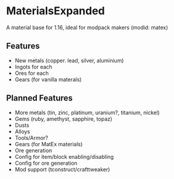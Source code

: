 # MaterialsExpanded
A material base for 1.16, ideal for modpack makers (modid: matex)

## Features
- New metals (copper. lead, silver, aluminium)
- Ingots for each
- Ores for each
- Gears (for vanilla materals)

## Planned Features
- More metals (tin, zinc, platinum, uranium?, titanium, nickel)
- Gems (ruby, amethyst, sapphire, topaz)
- Dusts
- Alloys
- Tools/Armor?
- Gears (for MatEx materials)
- Ore generation
- Config for item/block enabling/disabling
- Config for ore generation
- Mod support (tconstruct/crafttweaker)
